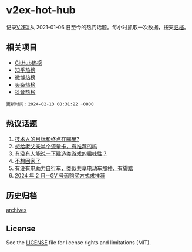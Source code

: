 # v2ex-hot-hub

 记录[V2EX](https://www.v2ex.com/)从 2021-01-06 日至今的热门话题。每小时抓取一次数据，按天[归档](archives)。
 
 ## 相关项目

- [GitHub热榜](https://github.com/snaildev/github-hot-hub)
- [知乎热榜](https://github.com/snaildev/zhihu-hot-hub)
- [微博热榜](https://github.com/snaildev/weibo-hot-hub)
- [头条热榜](https://github.com/snaildev/toutiao-hot-hub)
- [抖音热榜](https://github.com/snaildev/douyin-hot-hub)


 `更新时间：2024-02-13 08:31:22 +0800`

## 热议话题

1. [技术人的目标和终点在哪里?](https://www.v2ex.com/t/1015421)
1. [想给老父亲半个流量卡，有推荐的吗](https://www.v2ex.com/t/1015388)
1. [有没有人能说一下建造类游戏的趣味性？](https://www.v2ex.com/t/1015401)
1. [不想回家了](https://www.v2ex.com/t/1015395)
1. [有没有电助力自行车，类似共享电动车那种，有脚踏](https://www.v2ex.com/t/1015400)
1. [2024 年 2 月--GV 号码购买方式求推荐](https://www.v2ex.com/t/1015419)

## 历史归档

[archives](archives)

## License

See the [LICENSE](LICENSE) file for license rights and limitations (MIT).
